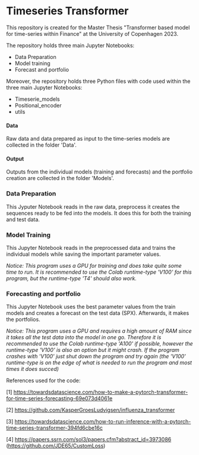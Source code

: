 # Timeseries Transformer

This repository is created for the Master Thesis "Transformer based model for time-series within Finance" at the University of Copenhagen 2023.

The repository holds three main Jupyter Notebooks:
- Data Preparation
- Model training
- Forecast and portfolio

Moreover, the repository holds three Python files with code used within the three main Jupyter Notebooks:
- Timeserie_models 
- Positional_encoder
- utils

#### Data
Raw data and data prepared as input to the time-series models are collected in the folder 'Data'.

#### Output
Outputs from the individual models (training and forecasts) and the portfolio creation are collected in the folder 'Models'.


### Data Preparation
This Jyputer Notebook reads in the raw data, preprocess it creates the sequences ready to be fed into the models. It does this for both the training and test data.

### Model Training
This Jupyter Notebook reads in the preprocessed data and trains the individual models while saving the important parameter values.

*Notice: This program uses a GPU for training and does take quite some time to run. It is recommended to use the Colab runtime-type 'V100' for this program, but the runtime-type 'T4' should also work.*

### Forecasting and portfolio
This Jupyter Notebook uses the best parameter values from the train models and creates a forecast on the test data (SPX). Afterwards, it makes the portfolios.

*Notice: This program uses a GPU and requires a high amount of RAM since it takes all the test data into the model in one go. Therefore it is recommended to use the Colab runtime-type 'A100' if possible, however the runtime-type 'V100' is also an option but it might crash. If the program crashes with 'V100' just shut down the program and try again (the 'V100' runtime-type is on the edge of what is needed to run the program and most times it does succed)* 

References used for the code:

[1] https://towardsdatascience.com/how-to-make-a-pytorch-transformer-for-time-series-forecasting-69e073d4061e 

[2] https://github.com/KasperGroesLudvigsen/influenza_transformer

[3] https://towardsdatascience.com/how-to-run-inference-with-a-pytorch-time-series-transformer-394fd6cbe16c

[4] https://papers.ssrn.com/sol3/papers.cfm?abstract_id=3973086 (https://github.com/JDE65/CustomLoss)


